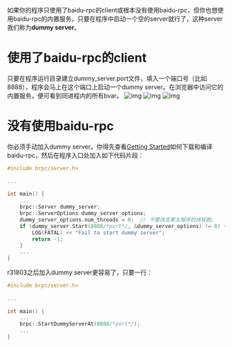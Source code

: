 如果你的程序只使用了baidu-rpc的client或根本没有使用baidu-rpc，但你也想使用baidu-rpc的内置服务，只要在程序中启动一个空的server就行了，这种server我们称为**dummy server**。

# 使用了baidu-rpc的client

只要在程序运行目录建立dummy_server.port文件，填入一个端口号（比如8888），程序会马上在这个端口上启动一个dummy server。在浏览器中访问它的内置服务，便可看到同进程内的所有bvar。
![img](http://wiki.baidu.com/download/attachments/71337189/image2015-12-25%2017%3A46%3A20.png?version=1&modificationDate=1451036781000&api=v2)
![img](http://wiki.baidu.com/download/attachments/71337189/image2015-12-25%2017%3A47%3A30.png?version=1&modificationDate=1451036850000&api=v2)
![img](http://wiki.baidu.com/download/attachments/71337189/image2015-12-25%2017%3A48%3A24.png?version=1&modificationDate=1451036904000&api=v2)

# 没有使用baidu-rpc

你必须手动加入dummy server。你得先查看[Getting Started](getting_started.md)如何下载和编译baidu-rpc，然后在程序入口处加入如下代码片段：

```c++
#include brpc/server.h>
 
...
 
int main() {
    ...
    brpc::Server dummy_server;
    brpc::ServerOptions dummy_server_options;
    dummy_server_options.num_threads = 0;  // 不要改变寄主程序的线程数。
    if (dummy_server.Start(8888/*port*/, &dummy_server_options) != 0) {
        LOG(FATAL) << "Fail to start dummy server";
        return -1;
    }
    ...
}
```

r31803之后加入dummy server更容易了，只要一行：

```c++
#include brpc/server.h>
 
...
 
int main() {
    ...
    brpc::StartDummyServerAt(8888/*port*/);
    ...
}
```
